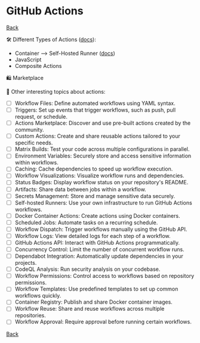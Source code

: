 # GitHub Actions

[Back](../README.md)



🛠️ Different Types of Actions ([docs](https://docs.github.com/en/actions/creating-actions/about-custom-actions)):

- Container --> Self-Hosted Runner ([docs](https://docs.github.com/en/actions/hosting-your-own-runners/managing-self-hosted-runners/about-self-hosted-runners#requirements-for-self-hosted-runner-machines))
- JavaScript
- Composite Actions

🛍️ Marketplace

🥸 Other interesting topics about actions:

- [ ] Workflow Files: Define automated workflows using YAML syntax.
- [ ] Triggers: Set up events that trigger workflows, such as push, pull request, or schedule.
- [ ] Actions Marketplace: Discover and use pre-built actions created by the community.
- [ ] Custom Actions: Create and share reusable actions tailored to your specific needs.
- [ ] Matrix Builds: Test your code across multiple configurations in parallel.
- [ ] Environment Variables: Securely store and access sensitive information within workflows.
- [ ] Caching: Cache dependencies to speed up workflow execution.
- [ ] Workflow Visualizations: Visualize workflow runs and dependencies.
- [ ] Status Badges: Display workflow status on your repository's README.
- [ ] Artifacts: Share data between jobs within a workflow.
- [ ] Secrets Management: Store and manage sensitive data securely.
- [ ] Self-hosted Runners: Use your own infrastructure to run GitHub Actions workflows.
- [ ] Docker Container Actions: Create actions using Docker containers.
- [ ] Scheduled Jobs: Automate tasks on a recurring schedule.
- [ ] Workflow Dispatch: Trigger workflows manually using the GitHub API.
- [ ] Workflow Logs: View detailed logs for each step of a workflow.
- [ ] GitHub Actions API: Interact with GitHub Actions programmatically.
- [ ] Concurrency Control: Limit the number of concurrent workflow runs.
- [ ] Dependabot Integration: Automatically update dependencies in your projects.
- [ ] CodeQL Analysis: Run security analysis on your codebase.
- [ ] Workflow Permissions: Control access to workflows based on repository permissions.
- [ ] Workflow Templates: Use predefined templates to set up common workflows quickly.
- [ ] Container Registry: Publish and share Docker container images.
- [ ] Workflow Reuse: Share and reuse workflows across multiple repositories.
- [ ] Workflow Approval: Require approval before running certain workflows.

[Back](../README.md)
